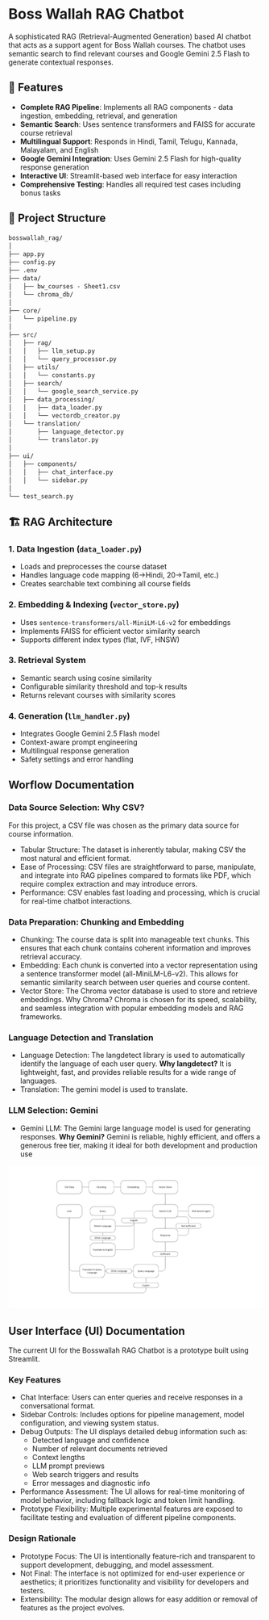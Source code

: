 # Boss Wallah RAG Chatbot

A sophisticated RAG (Retrieval-Augmented Generation) based AI chatbot that acts as a support agent for Boss Wallah courses. The chatbot uses semantic search to find relevant courses and Google Gemini 2.5 Flash to generate contextual responses.

## 🚀 Features

- **Complete RAG Pipeline**: Implements all RAG components - data ingestion, embedding, retrieval, and generation
- **Semantic Search**: Uses sentence transformers and FAISS for accurate course retrieval
- **Multilingual Support**: Responds in Hindi, Tamil, Telugu, Kannada, Malayalam, and English
- **Google Gemini Integration**: Uses Gemini 2.5 Flash for high-quality response generation
- **Interactive UI**: Streamlit-based web interface for easy interaction
- **Comprehensive Testing**: Handles all required test cases including bonus tasks

## 📁 Project Structure

```
bosswallah_rag/
│
├── app.py
├── config.py
├── .env
├── data/
│   ├── bw_courses - Sheet1.csv
│   └── chroma_db/
│
├── core/
│   └── pipeline.py
│
├── src/
│   ├── rag/
│   │   ├── llm_setup.py
│   │   └── query_processor.py
│   ├── utils/
│   │   └── constants.py
│   ├── search/
│   │   └── google_search_service.py
│   ├── data_processing/
│   │   ├── data_loader.py
│   │   └── vectordb_creator.py
│   └── translation/
│       ├── language_detector.py
│       └── translator.py
│
├── ui/
│   ├── components/
│   │   ├── chat_interface.py
│   │   └── sidebar.py
│
└── test_search.py
```

## 🏗️ RAG Architecture

### 1. Data Ingestion (`data_loader.py`)
- Loads and preprocesses the course dataset
- Handles language code mapping (6→Hindi, 20→Tamil, etc.)
- Creates searchable text combining all course fields

### 2. Embedding & Indexing (`vector_store.py`)
- Uses `sentence-transformers/all-MiniLM-L6-v2` for embeddings
- Implements FAISS for efficient vector similarity search
- Supports different index types (flat, IVF, HNSW)

### 3. Retrieval System
- Semantic search using cosine similarity
- Configurable similarity threshold and top-k results
- Returns relevant courses with similarity scores

### 4. Generation (`llm_handler.py`)
- Integrates Google Gemini 2.5 Flash model
- Context-aware prompt engineering
- Multilingual response generation
- Safety settings and error handling

## Worflow Documentation

### Data Source Selection: Why CSV?
For this project, a CSV file was chosen as the primary data source for course information.

- Tabular Structure: The dataset is inherently tabular, making CSV the most natural and efficient format.
- Ease of Processing: CSV files are straightforward to parse, manipulate, and integrate into RAG pipelines compared to formats like PDF, which require complex extraction and may introduce errors.
- Performance: CSV enables fast loading and processing, which is crucial for real-time chatbot interactions.

### Data Preparation: Chunking and Embedding
- Chunking:
The course data is split into manageable text chunks. This ensures that each chunk contains coherent information and improves retrieval accuracy.
- Embedding:
Each chunk is converted into a vector representation using a sentence transformer model (all-MiniLM-L6-v2).
This allows for semantic similarity search between user queries and course content.
- Vector Store:
The Chroma vector database is used to store and retrieve embeddings.
Why Chroma?
Chroma is chosen for its speed, scalability, and seamless integration with popular embedding models and RAG frameworks.

### Language Detection and Translation
- Language Detection:
The langdetect library is used to automatically identify the language of each user query.
**Why langdetect?**
It is lightweight, fast, and provides reliable results for a wide range of languages.
- Translation:
The gemini model is used to translate.

### LLM Selection: Gemini
- Gemini LLM:
The Gemini large language model is used for generating responses.
**Why Gemini?**
Gemini is reliable, highly efficient, and offers a generous free tier, making it ideal for both development and production use

![Architecture](docs/bosswallah_rag_architecture.png)

## User Interface (UI) Documentation
The current UI for the Bosswallah RAG Chatbot is a prototype built using Streamlit.

### Key Features
- Chat Interface:
Users can enter queries and receive responses in a conversational format.
- Sidebar Controls:
Includes options for pipeline management, model configuration, and viewing system status.
- Debug Outputs:
The UI displays detailed debug information such as:
    - Detected language and confidence
    - Number of relevant documents retrieved
    - Context lengths
    - LLM prompt previews
    - Web search triggers and results
    - Error messages and diagnostic info
- Performance Assessment:
The UI allows for real-time monitoring of model behavior, including fallback logic and token limit handling.
- Prototype Flexibility:
Multiple experimental features are exposed to facilitate testing and evaluation of different pipeline components.

### Design Rationale
- Prototype Focus:
The UI is intentionally feature-rich and transparent to support development, debugging, and model assessment.
- Not Final:
The interface is not optimized for end-user experience or aesthetics; it prioritizes functionality and visibility for developers and testers.
- Extensibility:
The modular design allows for easy addition or removal of features as the project evolves.
